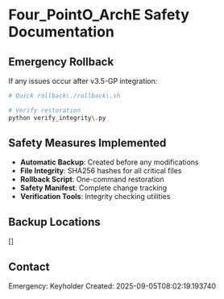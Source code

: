 # Four_PointO_ArchE Safety Documentation

## Emergency Rollback

If any issues occur after v3.5-GP integration:

```bash
# Quick rollback\./rollback\.sh

# Verify restoration
python verify_integrity\.py
```

## Safety Measures Implemented

- **Automatic Backup**: Created before any modifications
- **File Integrity**: SHA256 hashes for all critical files
- **Rollback Script**: One-command restoration
- **Safety Manifest**: Complete change tracking
- **Verification Tools**: Integrity checking utilities

## Backup Locations

[]

## Contact

Emergency: Keyholder
Created: 2025-09-05T08:02:19.193740
